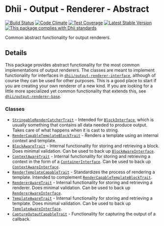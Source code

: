 # Dhii - Output - Renderer - Abstract

[![Build Status](https://travis-ci.org/Dhii/output-renderer-abstract.svg?branch=develop)](https://travis-ci.org/Dhii/output-renderer-abstract)
[![Code Climate](https://codeclimate.com/github/Dhii/output-renderer-abstract/badges/gpa.svg)](https://codeclimate.com/github/Dhii/output-renderer-abstract)
[![Test Coverage](https://codeclimate.com/github/Dhii/output-renderer-abstract/badges/coverage.svg)](https://codeclimate.com/github/Dhii/output-renderer-abstract/coverage)
[![Latest Stable Version](https://poser.pugx.org/dhii/output-renderer-abstract/version)](https://packagist.org/packages/dhii/output-renderer-abstract)
[![This package complies with Dhii standards](https://img.shields.io/badge/Dhii-Compliant-green.svg?style=flat-square)][Dhii]

Common abstract functionality for output renderers.

## Details
This package provides abstract functionality for the most common implementations
of output renderers. The classes are meant to implement functionality for
interfaces in [`dhii/output-renderer-interface`], although of course they can
be used for other purposes. This is a good place to start if you are creating
your own renderer of a new kind. If you are looking for a little more
specialized yet common functionality that extends this, see
[`dhii/output-renderer-base`].

### Classes
- [`StringableRenderCatcherTrait`] - Intended for [`BlockInterface`], which is usually
something that contains all data needed to produce output. Takes care of what
happens when it is cast to string.
- [`RenderCapableTemplateBlockTrait`] - Renders a template using an internal context and template.
- [`BlockAwareTrait`] - Internal functionality for storing and retrieving a
block. Does minimal validation. Can be used to back up [`BlockAwareInterface`].
- [`ContextAwareTrait`] - Internal functionality for storing and retrieving a
context in the form of a [`ContainerInterface`]. Can be used to back up [`ContextAwareInterface`].
- [`RenderTemplateCapableTrait`] - Standardizes the process of rendering a
template. Intended to complement [`RenderCapableTemplateBlockTrait`].
- [`RendererAwareTrait`] - Internal functionality for storing and retrieving a
renderer. Does minimal validation. Can be used to back up
[`RendererAwareInterface`].
- [`TemplateAwareTrait`] - Internal functionality for storing and retrieving a
template. Does minimal validation. Can be used to back up
[`TemplateAwareInterface`].
- [`CaptureOutputCapableTrait`] - Functionality for capturing the output of a callback.


[Dhii]:                                         https://github.com/Dhii/dhii
[`dhii/output-renderer-interface`]:             https://github.com/Dhii/output-renderer-interface
[`dhii/output-renderer-base`]:                  https://github.com/Dhii/output-renderer-base

[`StringableRenderCatcherTrait`]:       src/StringableRenderCatcherTrait.php
[`RenderCapableTemplateBlockTrait`]:    src/RenderCapableTemplateBlockTrait.php
[`BlockAwareTrait`]:                    src/BlockAwareTrait.php
[`ContextAwareTrait`]:                  src/ContextAwareTrait.php
[`RenderTemplateCapableTrait`]:         src/RenderTemplateCapableTrait.php
[`RendererAwareTrait`]:                 src/RendererAwareTrait.php
[`TemplateAwareTrait`]:                 src/TemplateAwareTrait.php
[`CaptureOutputCapableTrait`]:          src/CaptureOutputCapableTrait.php

[`BlockInterface`]:                 https://github.com/Dhii/output-renderer-interface/blob/v0.2/src/BlockInterface.php
[`TemplateInterface`]:              https://github.com/Dhii/output-renderer-interface/blob/v0.2/src/TemplateInterface.php
[`BlockAwareInterface`]:            https://github.com/Dhii/output-renderer-interface/blob/v0.2/src/BlockAwareInterface.php
[`ContextAwareInterface`]:          https://github.com/Dhii/output-renderer-interface/blob/v0.2/src/ContextAwareInterface.php
[`RendererAwareInterface`]:         https://github.com/Dhii/output-renderer-interface/blob/v0.2/src/RendererAwareInterface.php
[`TemplateAwareInterface`]:         https://github.com/Dhii/output-renderer-interface/blob/v0.2/src/TemplateAwareInterface.php

[`ContainerInterface`]:             https://github.com/php-fig/container/blob/1.0.0/src/ContainerInterface.php

